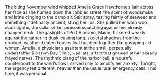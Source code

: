 The biting November wind whipped Amelia Grace Hawthorne’s hair across her face as she hurried down the cobbled street, the scent of woodsmoke and brine clinging to the damp air.  Salt spray, tasting faintly of seaweed and something indefinably ancient, stung her lips.  She pulled her worn wool scarf tighter, the collar of her peacoat scratching against her already chapped neck.  The gaslights of Port Blossom, Maine, flickered weakly against the gathering dusk, casting long, skeletal shadows from the crooked, weather-beaten houses that huddled together like gossiping old women.  Amelia, a physician’s assistant at the small, perpetually understaffed Blossom Bay Clinic, was late, a fact that gnawed at her already frayed nerves.  The rhythmic clang of the harbor bell, a mournful counterpoint to the wind’s howl, served only to amplify her anxiety.  Tonight, the urgency felt different, heavier than the usual rural emergency calls.  This time, it was personal.
